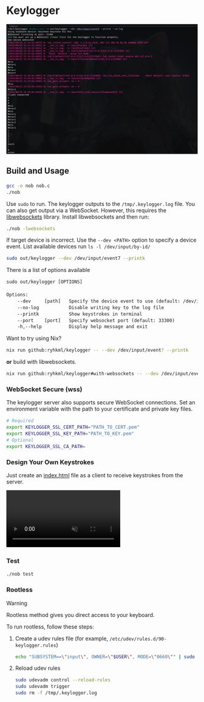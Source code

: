 # Keylogger

![Keylogger screenshot](./sample.png)

## Build and Usage

```sh
gcc -o nob nob.c
./nob
```

Use `sudo` to run. The keylogger outputs to the `/tmp/.keylogger.log` file. You can also get output via a WebSocket. However, this requires the [libwebsockets](https://libwebsockets.org) library. Install libwebsockets and then run:

```sh
./nob -lwebsockets
```

If target device is incorrect. Use the `--dev <PATH>` option to specify a device event. List available devices run `ls -l /dev/input/by-id/`

```sh
sudo out/keylogger --dev /dev/input/event7 --printk
```

There is a list of options available

```txt
sudo out/keylogger [OPTIONS]

Options:
    --dev     [path]   Specify the device event to use (default: /dev/input/event?)
    --no-log           Disable writing key to the log file
    --printk           Show keystrokes in terminal
    --port    [port]   Specify websocket port (default: 33300)
    -h,--help          Display help message and exit
```

Want to try using Nix?

```sh
nix run github:ryhkml/keylogger -- --dev /dev/input/event? --printk
```

**or** build with libwebsockets.

```sh
nix run github:ryhkml/keylogger#with-websockets -- --dev /dev/input/event?
```

### WebSocket Secure (wss)

The keylogger server also supports secure WebSocket connections. Set an environment variable with the path to your certificate and private key files.

```sh
# Required
export KEYLOGGER_SSL_CERT_PATH="PATH_TO_CERT.pem"
export KEYLOGGER_SSL_KEY_PATH="PATH_TO_KEY.pem"
# Optional
export KEYLOGGER_SSL_CA_PATH=
```

### Design Your Own Keystrokes

Just create an [index.html](./index.html) file as a client to receive keystrokes from the server.

<video src="https://github.com/user-attachments/assets/75fb5f0e-db1f-4927-b76c-1032effdcd57" controls preload muted></video>

### Test

```sh
./nob test
```

### Rootless

> [!WARNING]
>
> Rootless method gives you direct access to your keyboard.

To run rootless, follow these steps:

1. Create a udev rules file (for example, `/etc/udev/rules.d/90-keylogger.rules`)

    ```sh
    echo "SUBSYSTEM==\"input\", OWNER=\"$USER\", MODE=\"0660\"" | sudo tee /etc/udev/rules.d/90-keylogger.rules > /dev/null
    ```

1. Reload udev rules
    ```sh
    sudo udevadm control --reload-rules
    sudo udevadm trigger
    sudo rm -f /tmp/.keylogger.log
    ```
